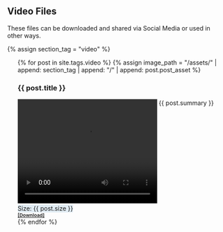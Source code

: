## Video Files

These files can be downloaded and shared via Social Media or used in other ways. 

{% assign section_tag = "video" %}

<ul>
  {% for post in site.tags.video %}
  {% assign image_path = "/assets/" | append: section_tag | append: "/" | append: post.post_asset %}
    <li style="list-style-type: none; margin: 0; padding: 0; vertical-align: top;">
    	<h3>{{ post.title }}</h3>    	
    	<video width="320" height="240" controls>
  			<source src="{{ image_path }}" type="video/mp4">
    	</video>
    	<p style="vertical-align: top; display: inline;">{{ post.summary }}</p>
    	<span style="background-color: rgb(225, 236, 244); border-bottom-color: rgba(0, 0, 0, 0); border-bottom-left-radius: 3px; border-bottom-right-radius: 3px; border-bottom-style: solid; border-bottom-width: 1px; vertical-align: top; display: inline;">Size: {{ post.size }}</span>
    	<br>
    	<a href="{{ image_path }}" style="vertical-align: top; display: inline; font-size: 11px; font-weight: 600;" download="{{ post.title | append: ".png" }}">[Download]</a></li>
  {% endfor %}
</ul>
